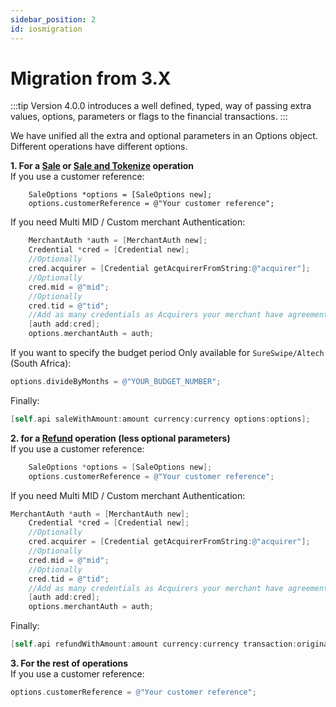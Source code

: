 ```yaml
---
sidebar_position: 2
id: iosmigration
---
```





# Migration from 3.X


:::tip
Version 4.0.0 introduces a well defined, typed, way of passing extra values, options, parameters or flags to the financial transactions.
:::


We have unified all the extra and optional parameters in an Options object. Different operations have different options.

**1. For a [Sale](iostransactions.md#2) or [Sale and Tokenize](iostransactions.md#4) operation**<br />If you use a customer reference:

```
	SaleOptions *options = [SaleOptions new];
	options.customerReference = @"Your customer reference";
```                 

 
If you need Multi MID / Custom merchant Authentication:

   
````objectivec  
	MerchantAuth *auth = [MerchantAuth new];
	Credential *cred = [Credential new];
	//Optionally
	cred.acquirer = [Credential getAcquirerFromString:@"acquirer"];
	//Optionally
	cred.mid = @"mid";
	//Optionally
	cred.tid = @"tid";
	//Add as many credentials as Acquirers your merchant have agreements with
	[auth add:cred];
	options.merchantAuth = auth;
````

If you want to specify the budget period Only available for `SureSwipe/Altech` (South Africa):

````objectivec  
options.divideByMonths = @"YOUR_BUDGET_NUMBER";
 ````

Finally:

````objectivec   
[self.api saleWithAmount:amount currency:currency options:options];
````    

   
**2. for a [Refund](iostransactions.md#5) operation (less optional parameters)**<br />If you use a customer reference:
  
````objectivec
	SaleOptions *options = [SaleOptions new];
	options.customerReference = @"Your customer reference";
````
    
If you need Multi MID / Custom merchant Authentication:

````objectivec
MerchantAuth *auth = [MerchantAuth new];
	Credential *cred = [Credential new];
	//Optionally
	cred.acquirer = [Credential getAcquirerFromString:@"acquirer"];
	//Optionally
	cred.mid = @"mid";
	//Optionally
	cred.tid = @"tid";
	//Add as many credentials as Acquirers your merchant have agreements with
	[auth add:cred];
	options.merchantAuth = auth;
````                       
Finally:

```objectivec
[self.api refundWithAmount:amount currency:currency transaction:originalTransactionID options:options];
```             

**3. For the rest of operations**<br />If you use a customer reference:

```objectivec
options.customerReference = @"Your customer reference";
```
